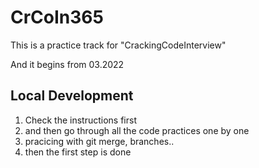 # CrCoIn365
This is a practice track for "CrackingCodeInterview"

And it begins from 03.2022

## Local Development 
1. Check the instructions first 
2. and then go through all the code practices one by one
3. pracicing with git merge, branches..
4. then the first step is done

